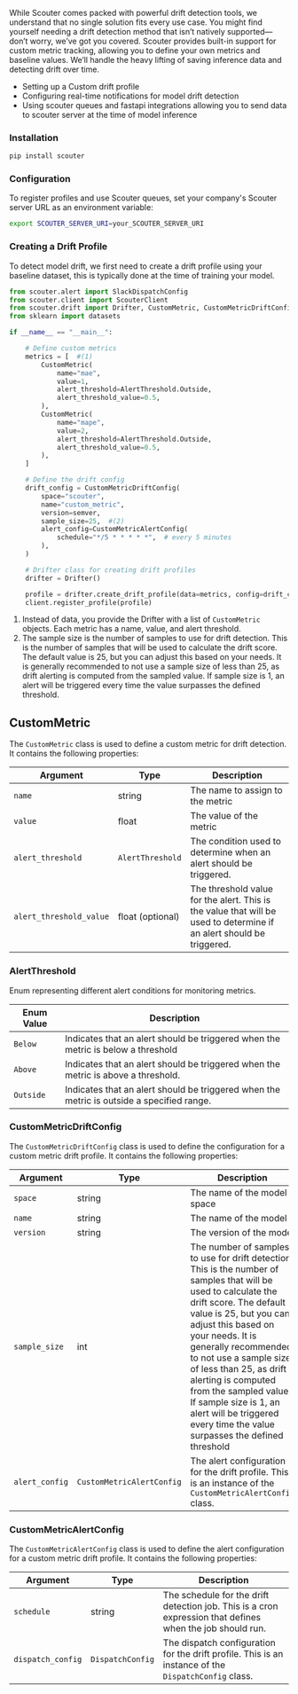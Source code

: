 
While Scouter comes packed with powerful drift detection tools, we understand that no single solution fits every use case. You might find yourself needing a drift detection method that isn’t natively supported—don’t worry, we’ve got you covered. Scouter provides built-in support for custom metric tracking, allowing you to define your own metrics and baseline values. We’ll handle the heavy lifting of saving inference data and detecting drift over time.

- Setting up a Custom drift profile
- Configuring real-time notifications for model drift detection
- Using scouter queues and fastapi integrations allowing you to send data to scouter server at the time of model inference

### Installation

```bash
pip install scouter
```

### **Configuration**
To register profiles and use Scouter queues, set your company's Scouter server URL as an environment variable:

```bash
export SCOUTER_SERVER_URI=your_SCOUTER_SERVER_URI
```

### Creating a Drift Profile
To detect model drift, we first need to create a drift profile using your baseline dataset, this is typically done at the time of training your model.
```python
from scouter.alert import SlackDispatchConfig
from scouter.client import ScouterClient
from scouter.drift import Drifter, CustomMetric, CustomMetricDriftConfig, CommonCrons
from sklearn import datasets

if __name__ == "__main__":

    # Define custom metrics
    metrics = [  #(1)
        CustomMetric(
            name="mae",
            value=1,
            alert_threshold=AlertThreshold.Outside,
            alert_threshold_value=0.5,
        ),
        CustomMetric(
            name="mape",
            value=2,
            alert_threshold=AlertThreshold.Outside,
            alert_threshold_value=0.5,
        ),
    ]

    # Define the drift config
    drift_config = CustomMetricDriftConfig(
        space="scouter",
        name="custom_metric",
        version=semver,
        sample_size=25,  #(2)
        alert_config=CustomMetricAlertConfig(
            schedule="*/5 * * * * *",  # every 5 minutes
        ),
    )

    # Drifter class for creating drift profiles
    drifter = Drifter()

    profile = drifter.create_drift_profile(data=metrics, config=drift_config)
    client.register_profile(profile)
```

1. Instead of data, you provide the Drifter with a list of `CustomMetric` objects. Each metric has a name, value, and alert threshold.
2. The sample size is the number of samples to use for drift detection. This is the number of samples that will be used to calculate the drift score. The default value is 25, but you can adjust this based on your needs. It is generally recommended to not use a sample size of less than 25, as drift alerting is computed from the sampled value. If sample size is 1, an alert will be triggered every time the value surpasses the defined threshold.

## CustomMetric

The `CustomMetric` class is used to define a custom metric for drift detection. It contains the following properties:

| Argument      | Type    | Description |
| ----------- | --------- | ----------- |
| `name`       | string | The name to assign to the metric |
| `value`       | float | The value of the metric |
| `alert_threshold` | `AlertThreshold` | The condition used to determine when an alert should be triggered. |
| `alert_threshold_value` | float (optional) | The threshold value for the alert. This is the value that will be used to determine if an alert should be triggered. |


### AlertThreshold

Enum representing different alert conditions for monitoring metrics.

| Enum Value | Description |
| ----------- | ----------- |
| `Below`    | Indicates that an alert should be triggered when the metric is below a threshold
| `Above`   | Indicates that an alert should be triggered when the metric is above a threshold. |
| `Outside`     | Indicates that an alert should be triggered when the metric is outside a specified range. |


### CustomMetricDriftConfig
The `CustomMetricDriftConfig` class is used to define the configuration for a custom metric drift profile. It contains the following properties:

| Argument      | Type    | Description |
| ----------- | --------- | ----------- |
| `space`       | string | The name of the model space |
| `name`       | string | The name of the model |
| `version`       | string | The version of the model |
| `sample_size` | int | The number of samples to use for drift detection. This is the number of samples that will be used to calculate the drift score. The default value is 25, but you can adjust this based on your needs. It is generally recommended to not use a sample size of less than 25, as drift alerting is computed from the sampled value. If sample size is 1, an alert will be triggered every time the value surpasses the defined threshold |
| `alert_config` | `CustomMetricAlertConfig` | The alert configuration for the drift profile. This is an instance of the `CustomMetricAlertConfig` class. |


### CustomMetricAlertConfig
The `CustomMetricAlertConfig` class is used to define the alert configuration for a custom metric drift profile. It contains the following properties:

| Argument      | Type    | Description |
| ----------- | --------- | ----------- |
| `schedule`       | string | The schedule for the drift detection job. This is a cron expression that defines when the job should run. |
| `dispatch_config` | `DispatchConfig` | The dispatch configuration for the drift profile. This is an instance of the `DispatchConfig` class. |